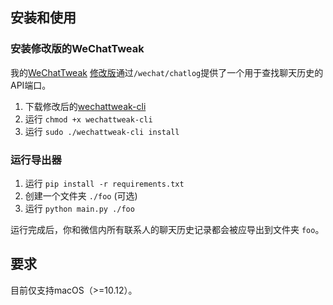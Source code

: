 ## 安装和使用

### 安装修改版的WeChatTweak
我的[WeChatTweak](https://github.com/sunnyyoung/WeChatTweak-macOS) [修改版](https://github.com/JettChenT/WeChatTweak-macOS)通过`/wechat/chatlog`提供了一个用于查找聊天历史的API端口。

1. 下载修改后的[wechattweak-cli](https://github.com/JettChenT/WeChatTweak-CLI/releases/latest/download/wechattweak-cli)
2. 运行 `chmod +x wechattweak-cli`
3. 运行 `sudo ./wechattweak-cli install`

### 运行导出器
1. 运行 `pip install -r requirements.txt`
2. 创建一个文件夹 `./foo` (可选)
3. 运行 `python main.py ./foo`

运行完成后，你和微信内所有联系人的聊天历史记录都会被应导出到文件夹 `foo`。

## 要求
目前仅支持macOS（>=10.12）。
